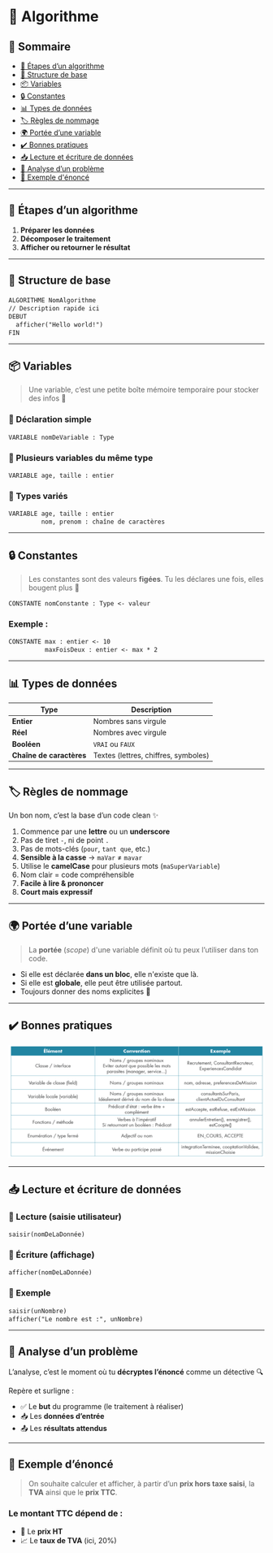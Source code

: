 # 🧠 Algorithme

## 📌 Sommaire

- [🚦 Étapes d’un algorithme](#-étapes-dun-algorithme)
- [🧬 Structure de base](#-structure-de-base)
- [📦 Variables](#-variables)
- [🔒 Constantes](#-constantes)
- [📊 Types de données](#-types-de-données)
- [🏷️ Règles de nommage](#-règles-de-nommage)
- [🌍 Portée d’une variable](#-portée-dune-variable)
- [✔️ Bonnes pratiques](#-bonnes-pratiques)
- [📥 Lecture et écriture de données](#-lecture-et-écriture-de-données)
- [🔎 Analyse d’un problème](#-analyse-dun-problème)
- [🧪 Exemple d'énoncé](#-exemple-dénoncé)

---

## 🚦 Étapes d’un algorithme

1. **Préparer les données**
2. **Décomposer le traitement**
3. **Afficher ou retourner le résultat**

---

## 🧬 Structure de base

```pseudo
ALGORITHME NomAlgorithme
// Description rapide ici
DEBUT
  afficher("Hello world!")
FIN
```

---

## 📦 Variables

> Une variable, c’est une petite boîte mémoire temporaire pour stocker des infos 🔁

### 🔹 Déclaration simple

```pseudo
VARIABLE nomDeVariable : Type
```

### 🔹 Plusieurs variables du même type

```pseudo
VARIABLE age, taille : entier
```

### 🔹 Types variés

```pseudo
VARIABLE age, taille : entier
         nom, prenom : chaîne de caractères
```

---

## 🔒 Constantes

> Les constantes sont des valeurs **figées**. Tu les déclares une fois, elles bougent plus 💎

```pseudo
CONSTANTE nomConstante : Type <- valeur
```

### Exemple :

```pseudo
CONSTANTE max : entier <- 10
          maxFoisDeux : entier <- max * 2
```

---

## 📊 Types de données

| Type                     | Description                          |
| ------------------------ | ------------------------------------ |
| **Entier**               | Nombres sans virgule                 |
| **Réel**                 | Nombres avec virgule                 |
| **Booléen**              | `VRAI` ou `FAUX`                     |
| **Chaîne de caractères** | Textes (lettres, chiffres, symboles) |

---

## 🏷️ Règles de nommage

Un bon nom, c’est la base d’un code clean ✨

1. Commence par une **lettre** ou un **underscore**
2. Pas de tiret `-`, ni de point `.`
3. Pas de mots-clés (`pour`, `tant que`, etc.)
4. **Sensible à la casse** → `maVar` ≠ `mavar`
5. Utilise le **camelCase** pour plusieurs mots (`maSuperVariable`)
6. Nom clair = code compréhensible
7. **Facile à lire & prononcer**
8. **Court mais expressif**

---

## 🌍 Portée d’une variable

> La **portée** (_scope_) d'une variable définit où tu peux l’utiliser dans ton code.

- Si elle est déclarée **dans un bloc**, elle n'existe que là.
- Si elle est **globale**, elle peut être utilisée partout.
- Toujours donner des noms explicites 🙌

---

## ✔️ Bonnes pratiques

![Bonnes pratiques](img/bp.png)

---

## 📥 Lecture et écriture de données

### 🔹 Lecture (saisie utilisateur)

```pseudo
saisir(nomDeLaDonnée)
```

### 🔹 Écriture (affichage)

```pseudo
afficher(nomDeLaDonnée)
```

### 🔹 Exemple

```pseudo
saisir(unNombre)
afficher("Le nombre est :", unNombre)
```

---

## 🔎 Analyse d’un problème

L’analyse, c’est le moment où tu **décryptes l’énoncé** comme un détective 🔍

Repère et surligne :

- ✅ Le **but** du programme (le traitement à réaliser)
- 📥 Les **données d’entrée**
- 📤 Les **résultats attendus**

---

## 🧪 Exemple d’énoncé

> On souhaite calculer et afficher, à partir d’un **prix hors taxe saisi**, la **TVA** ainsi que le **prix TTC**.

### Le montant TTC dépend de :

- 💸 Le **prix HT**
- 📈 Le **taux de TVA** (ici, 20%)
